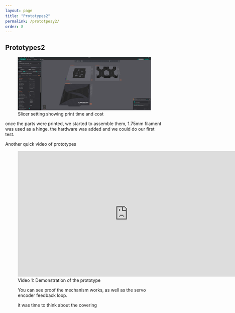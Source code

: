 ```yaml
---
layout: page
title: "Prototypes2"
permalink: /prototpesy2/
order: 8
---
```


## Prototypes2

<figure>
  <img src="/images/orca.png" alt="cad sketch" width="500">
  <figcaption>Slicer setting showing print time and cost</figcaption>
</figure>

once the parts were printed, we started to assemble them, 1.75mm filament was used as a hinge. the hardware was added and we could do our first test. 

Another quick video of prototypes
<figure>
  <iframe width="700" height="400" src="https://www.youtube.com/embed/ZtRWC7dh7FQ" frameborder="0" allowfullscreen></iframe>
  <figcaption>Video 1: Demonstration of the prototype</figcaption>

You can see proof the mechanism works, as well as the servo encoder feedback loop.

it was time to think about the covering

